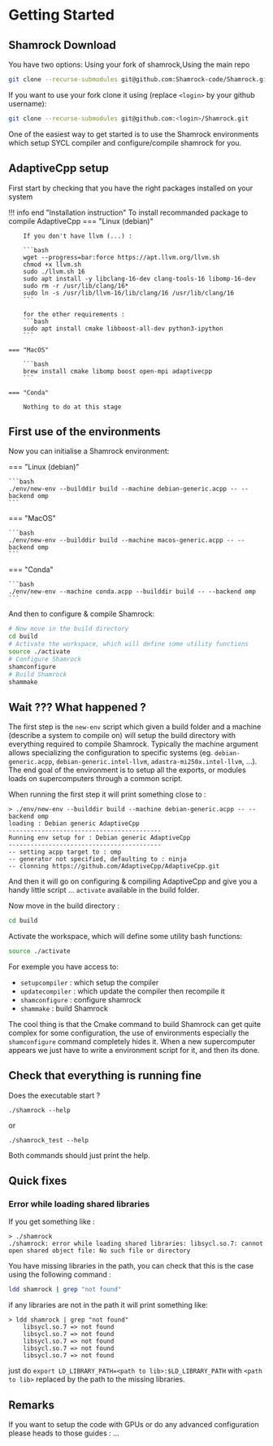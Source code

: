 # Getting Started

## Shamrock Download

You have two options: Using your fork of shamrock,Using the main repo

```bash
git clone --recurse-submodules git@github.com:Shamrock-code/Shamrock.git
```
If you want to use your fork clone it using (replace `<login>` by your github username):
```bash
git clone --recurse-submodules git@github.com:<login>/Shamrock.git
```

One of the easiest way to get started is to use the Shamrock environments which setup SYCL compiler and configure/compile shamrock for you.

## AdaptiveCpp setup

First start by checking that you have the right packages installed on your system

!!! info end "Installation instruction"
    To install recommanded package to compile AdaptiveCpp
    === "Linux (debian)"

        If you don't have llvm (...) :

        ```bash
        wget --progress=bar:force https://apt.llvm.org/llvm.sh
        chmod +x llvm.sh
        sudo ./llvm.sh 16
        sudo apt install -y libclang-16-dev clang-tools-16 libomp-16-dev
        sudo rm -r /usr/lib/clang/16*
        sudo ln -s /usr/lib/llvm-16/lib/clang/16 /usr/lib/clang/16
        ```

        for the other requirements :
        ```bash
        sudo apt install cmake libboost-all-dev python3-ipython
        ```

    === "MacOS"

        ```bash
        brew install cmake libomp boost open-mpi adaptivecpp
        ```

    === "Conda"

        Nothing to do at this stage

## First use of the environments

Now you can initialise a Shamrock environment:

=== "Linux (debian)"

    ```bash
    ./env/new-env --builddir build --machine debian-generic.acpp -- --backend omp
    ```

=== "MacOS"

    ```bash
    ./env/new-env --builddir build --machine macos-generic.acpp -- --backend omp
    ```
=== "Conda"

    ```bash
    ./env/new-env --machine conda.acpp --builddir build -- --backend omp
    ```

And then to configure & compile Shamrock:
```bash
# Now move in the build directory
cd build
# Activate the workspace, which will define some utility functions
source ./activate
# Configure Shamrock
shamconfigure
# Build Shamrock
shammake
```

## Wait ??? What happened ?

The first step is the `new-env` script which given a build folder and a machine (describe a system to compile on) will setup the build directory with everything required to compile Shamrock. Typically the machine argument allows specializing the configuration to specific systems (eg. `debian-generic.acpp`, `debian-generic.intel-llvm`, `adastra-mi250x.intel-llvm`, ...). The end goal of the environment is to setup all the exports, or modules loads on supercomputers through a common script.

When running the first step it will print something close to :
```
> ./env/new-env --builddir build --machine debian-generic.acpp -- --backend omp
loading : Debian generic AdaptiveCpp
------------------------------------------
Running env setup for : Debian generic AdaptiveCpp
------------------------------------------
-- setting acpp target to : omp
-- generator not specified, defaulting to : ninja
-- clonning https://github.com/AdaptiveCpp/AdaptiveCpp.git
```
And then it will go on configuring & compiling AdaptiveCpp and give you a handy little script ... `activate` available in the build folder.

Now move in the build directory :
```sh
cd build
```

Activate the workspace, which will define some utility bash functions:
```sh
source ./activate
```

For exemple you have access to:

 - `setupcompiler` : which setup the compiler
 - `updatecompiler` : which update the compiler then recompile it
 - `shamconfigure` : configure shamrock
 - `shammake` : build Shamrock

The cool thing is that the Cmake command to build Shamrock can get quite complex for some configuration, the use of environments especially the `shamconfigure` command completely hides it. When a new supercomputer appears we just have to write a environment script for it, and then its done.

## Check that everything is running fine

Does the executable start ?
```
./shamrock --help
```
or
```
./shamrock_test --help
```

Both commands should just print the help.

## Quick fixes
### Error while loading shared libraries
If you get something like :
```
> ./shamrock
./shamrock: error while loading shared libraries: libsycl.so.7: cannot open shared object file: No such file or directory
```

You have missing libraries in the path, you can check that this is the case using the following command :
```bash
ldd shamrock | grep "not found"
```

if any libraries are not in the path it will print something like:
```
> ldd shamrock | grep "not found"
    libsycl.so.7 => not found
    libsycl.so.7 => not found
    libsycl.so.7 => not found
    libsycl.so.7 => not found
    libsycl.so.7 => not found
```

just do `export LD_LIBRARY_PATH=<path to lib>:$LD_LIBRARY_PATH` with `<path to lib>`
replaced by the path to the missing libraries.

## Remarks

If you want to setup the code with GPUs or do any advanced configuration please heads to those guides : ...
